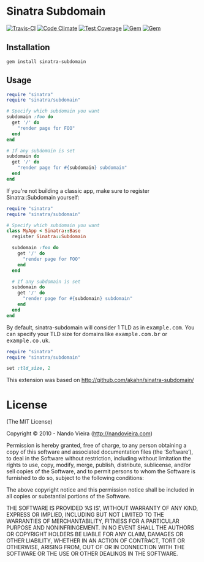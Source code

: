 # Sinatra Subdomain

[![Travis-CI](https://travis-ci.org/fnando/sinatra-subdomain.png)](https://travis-ci.org/fnando/sinatra-subdomain)
[![Code Climate](https://codeclimate.com/github/fnando/sinatra-subdomain/badges/gpa.svg)](https://codeclimate.com/github/fnando/sinatra-subdomain)
[![Test Coverage](https://codeclimate.com/github/fnando/sinatra-subdomain/badges/coverage.svg)](https://codeclimate.com/github/fnando/sinatra-subdomain/coverage)
[![Gem](https://img.shields.io/gem/v/sinatra-subdomain.svg)](https://rubygems.org/gems/sinatra-subdomain)
[![Gem](https://img.shields.io/gem/dt/sinatra-subdomain.svg)](https://rubygems.org/gems/sinatra-subdomain)

## Installation

```
gem install sinatra-subdomain
```

## Usage

```ruby
require "sinatra"
require "sinatra/subdomain"

# Specify which subdomain you want
subdomain :foo do
  get '/' do
    "render page for FOO"
  end
end

# If any subdomain is set
subdomain do
  get '/' do
    "render page for #{subdomain} subdomain"
  end
end
```

If you're not building a classic app, make sure to register Sinatra::Subdomain yourself:

```ruby
require "sinatra"
require "sinatra/subdomain"

# Specify which subdomain you want
class MyApp < Sinatra::Base
  register Sinatra::Subdomain

  subdomain :foo do
    get '/' do
      "render page for FOO"
    end
  end

  # If any subdomain is set
  subdomain do
    get '/' do
      "render page for #{subdomain} subdomain"
    end
  end
end
```

By default, sinatra-subdomain will consider 1 TLD as in <tt>example.com</tt>.
You can specify your TLD size for domains like <tt>example.com.br</tt> or <tt>example.co.uk</tt>.

```ruby
require "sinatra"
require "sinatra/subdomain"

set :tld_size, 2
```

This extension was based on http://github.com/akahn/sinatra-subdomain/

# License

(The MIT License)

Copyright © 2010 - Nando Vieira (http://nandovieira.com)

Permission is hereby granted, free of charge, to any person obtaining a copy of this software and associated documentation files (the ‘Software’), to deal in the Software without restriction, including without limitation the rights to use, copy, modify, merge, publish, distribute, sublicense, and/or sell copies of the Software, and to permit persons to whom the Software is furnished to do so, subject to the following conditions:

The above copyright notice and this permission notice shall be included in all copies or substantial portions of the Software.

THE SOFTWARE IS PROVIDED ‘AS IS’, WITHOUT WARRANTY OF ANY KIND, EXPRESS OR IMPLIED, INCLUDING BUT NOT LIMITED TO THE WARRANTIES OF MERCHANTABILITY, FITNESS FOR A PARTICULAR PURPOSE AND NONINFRINGEMENT. IN NO EVENT SHALL THE AUTHORS OR COPYRIGHT HOLDERS BE LIABLE FOR ANY CLAIM, DAMAGES OR OTHER LIABILITY, WHETHER IN AN ACTION OF CONTRACT, TORT OR OTHERWISE, ARISING FROM, OUT OF OR IN CONNECTION WITH THE SOFTWARE OR THE USE OR OTHER DEALINGS IN THE SOFTWARE.
